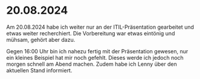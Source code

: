 # 20.08.2024

Am 20.08.2024 habe ich weiter nur an der ITIL-Präsentation gearbeitet und etwas weiter recherchiert. Die Vorbereitung war etwas eintönig und 
mühsam, gehört aber dazu. 

Gegen 16:00 Uhr bin ich nahezu fertig mit der Präsentation gewesen, nur ein kleines Beispiel hat mir noch gefehlt. Dieses werde ich jedoch noch 
morgen schnell am Abend machen. Zudem habe ich Lenny über den aktuellen Stand informiert.
